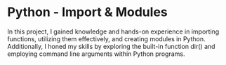# Python - Import & Modules
In this project, I gained knowledge and hands-on experience in importing functions, utilizing them effectively, and creating modules in Python. Additionally, I honed my skills by exploring the built-in function dir() and employing command line arguments within Python programs.
